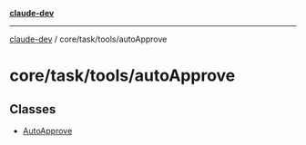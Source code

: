 [**claude-dev**](../../../../README.md)

***

[claude-dev](../../../../README.md) / core/task/tools/autoApprove

# core/task/tools/autoApprove

## Classes

- [AutoApprove](classes/AutoApprove.md)
